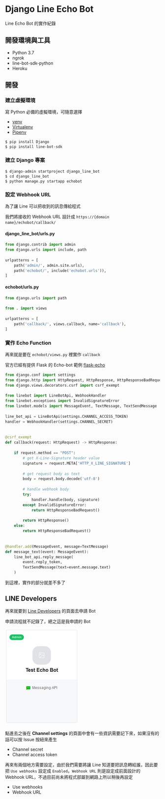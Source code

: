 # Django Line Echo Bot

Line Echo Bot 的實作紀錄

## 開發環境與工具
- Python 3.7
- ngrok
- line-bot-sdk-python
- Heroku

## 開發

### 建立虛擬環境

寫 Python 必備的虛擬環境，可隨意選擇
- [venv](https://docs.python.org/3/library/venv.html)
- [Virtualenv](https://virtualenv.pypa.io/en/stable/)
- [Pipenv](https://pipenv.readthedocs.io/en/latest/)

```
$ pip install Django
$ pip install line-bot-sdk
```

### 建立 Django 專案

```
$ django-admin startproject django_line_bot
$ cd django_line_bot
$ python manage.py startapp echobot
```

### 設定 Webhook URL


為了讓 Line 可以把收到的訊息傳給程式

我們將接收的 Webhook URL 設計成 ```https://{domain name}/echobot/callback/```

#### django_line_bot/urls.py

```python
from django.contrib import admin
from django.urls import include, path

urlpatterns = [
    path('admin/', admin.site.urls),
    path('echobot/', include('echobot.urls')),
]
```

#### echobot/urls.py

```python
from django.urls import path

from . import views

urlpatterns = [
    path('callback/', views.callback, name='callback'),
]
```

### 實作 Echo Function

再來就是要在 ```echobot/views.py``` 裡實作 ```callback```

官方已經有提供 Flask 的 Echo-bot 範例
[flask-echo](https://github.com/line/line-bot-sdk-python/tree/master/examples/flask-echo)

```python
from django.conf import settings
from django.http import HttpRequest, HttpResponse, HttpResponseBadRequest
from django.views.decorators.csrf import csrf_exempt

from linebot import LineBotApi, WebhookHandler
from linebot.exceptions import InvalidSignatureError
from linebot.models import MessageEvent, TextMessage, TextSendMessage

line_bot_api = LineBotApi(settings.CHANNEL_ACCESS_TOKEN)
handler = WebhookHandler(settings.CHANNEL_SECRET)


@csrf_exempt
def callback(request: HttpRequest) -> HttpResponse:
    
    if request.method == "POST":
        # get X-Line-Signature header value
        signature = request.META['HTTP_X_LINE_SIGNATURE']

        # get request body as text
        body = request.body.decode('utf-8')

        # handle webhook body
        try:
            handler.handle(body, signature)
        except InvalidSignatureError:
            return HttpResponseBadRequest()

        return HttpResponse()
    else:
        return HttpResponseBadRequest()


@handler.add(MessageEvent, message=TextMessage)
def message_text(event: MessageEvent):
    line_bot_api.reply_message(
        event.reply_token,
        TextSendMessage(text=event.message.text)
    )
```

到這裡，實作的部分就差不多了

## LINE Developers

再來就要到 [Line Developers](https://developers.line.me/en/) 的頁面去申請 Bot

申請流程就不記錄了，總之這是我申請的 Bot

![](/images/bot_card.png)

點進去之後在 **Channel settings** 的頁面中會有一些資訊需要記下來，如果沒有的話可以按 Issue 按紐來產生
- Channel secret
- Channel access token

再來有兩個地方需要設定，由於我們需要將讓 Line 知道要把訊息轉給誰，因此要把 ```Use webhooks``` 設定成 ```Enabled```，```Webhook URL``` 則是設定成前面設計的 Webhook URL，不過目前尚未將程式部屬到網路上所以稍後再設定
- Use webhooks
- Webhook URL
